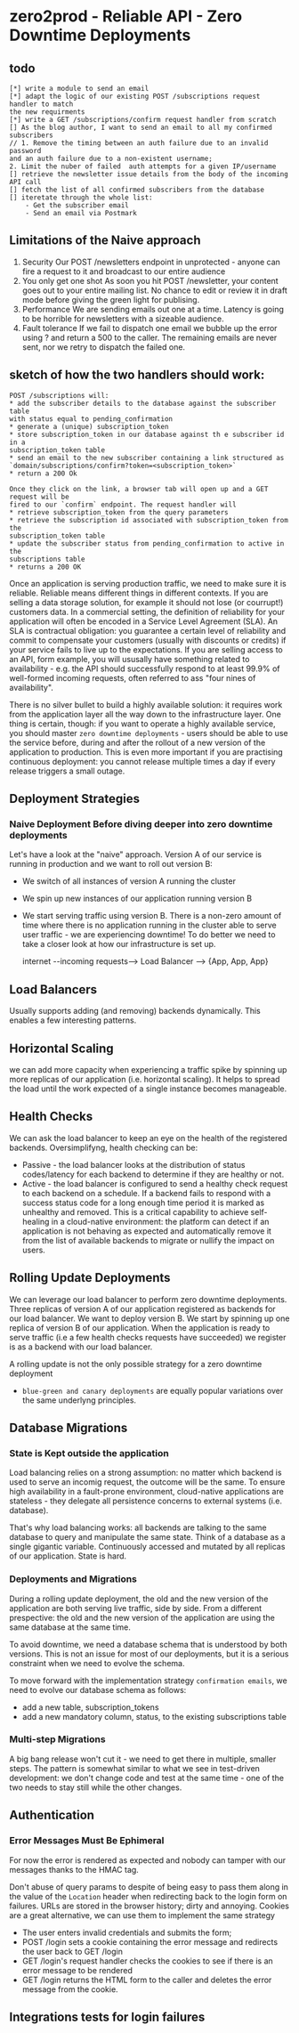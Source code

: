 # zero2prod - Reliable API - Zero Downtime Deployments

## todo 
    [*] write a module to send an email
    [*] adapt the logic of our existing POST /subscriptions request handler to match
    the new requirments
    [*] write a GET /subscriptions/confirm request handler from scratch
    [] As the blog author, I want to send an email to all my confirmed subscribers
    // 1. Remove the timing between an auth failure due to an invalid password 
    and an auth failure due to a non-existent username;
    2. Limit the nuber of failed  auth attempts for a given IP/username
    [] retrieve the newsletter issue details from the body of the incoming API call
    [] fetch the list of all confirmed subscribers from the database
    [] iteretate through the whole list:
        - Get the subscriber email
        - Send an email via Postmark

## Limitations of the Naive approach
1. Security
Our POST /newsletters endpoint in unprotected - anyone can fire a request to it 
and broadcast to our entire audience
2. You only get one shot
As soon you hit POST /newsletter, your content goes out to your entire mailing list.
No chance to edit or review it in draft mode before giving the green light for publising.
3. Performance 
We are sending emails out one at a time.
Latency is going to be horrible for newsletters with a sizeable audience.
4. Fault tolerance 
If we fail to dispatch one email we bubble up the error using ? and return a 500
to the caller. The remaining emails are never sent, nor we retry to dispatch the failed one.

## sketch of how the two handlers should work:
    POST /subscriptions will:
    * add the subscriber details to the database against the subscriber table
    with status equal to pending_confirmation
    * generate a (unique) subscription_token
    * store subscription_token in our database against th e subscriber id in a 
    subscription_token table
    * send an email to the new subscriber containing a link structured as 
    `domain/subscriptions/confirm?token=<subscription_token>`
    * return a 200 Ok

    Once they click on the link, a browser tab will open up and a GET request will be
    fired to our `confirm` endpoint. The request handler will
    * retrieve subscription_token from the query parameters 
    * retrieve the subscription id associated with subscription_token from the 
    subscription_token table
    * update the subscriber status from pending_confirmation to active in the 
    subscriptions table
    * returns a 200 OK

Once an application is serving production traffic, we need to
make sure it is reliable.
Reliable means different things in different contexts. 
If you are selling a data storage solution, for example it should not lose
(or courrupt!) customers data.
In a commercial setting, the definition of reliability for your application will 
often be encoded in a Service Level Agreement (SLA).
An SLA is contractual obligation: you guarantee a certain level of reliability and
commit to compensate your customers (usually with discounts or credits) if your 
service fails to live up to the expectations.
If you are selling access to an API, form example, you will ususally have something 
related to availability - e.g. the API should successfully respond to at least 99.9%
of well-formed incoming requests, often referred to ass "four nines of availability".

There is no silver bullet to build a highly available solution: it requires work
from the application layer all the way down to the infrastructure layer.
One thing is certain, though: if you want to operate a highly available service, 
you should master `zero downtime deployments` - users should be able to use the 
service before, during and after the rollout of a new version of the application
to production.
This is even more important if you are practising continuous deployment: you cannot
release multiple times a day if every release triggers a small outage.

## Deployment Strategies 
### Naive Deployment Before diving deeper into zero downtime deployments 
Let's have a look at the "naive" approach.
Version A of our service is running in production and we want to roll out version B:
* We switch of all instances of version A running the cluster
* We spin up new instances of our application running version B
* We start serving traffic using version B.
There is a non-zero amount of time where there is no application running in the cluster
able to serve user traffic - we are experiencing downtime!
To do better we need to take a closer look at how our infrastructure is set up.
    
    internet --incoming requests--> Load Balancer --> {App, App, App}
## Load Balancers 
Usually supports adding (and removing) backends dynamically. This enables 
a few interesting patterns.
## Horizontal Scaling 
we can add more capacity when experiencing a traffic spike by spinning up more 
replicas of our application (i.e. horizontal scaling).
It helps to spread the load until the work expected of a single instance becomes
manageable.
## Health Checks 
We can ask the load balancer to keep an eye on the health of the registered backends.
Oversimplifyng, health checking can be:
* Passive - the load balancer looks at the distribution of status codes/latency
for each backend to determine if they are healthy or not.
* Active - the load balancer is configured to send a healthy check request to 
each backend on a schedule. If a backend fails to respond with a success status 
code for a long enough time period it is marked as unhealthy and removed.
This is a critical capability to achieve self-healing in a cloud-native environment:
the platform can detect if an application is not behaving as expected and automatically
remove it from the list of available backends to migrate or nullify the impact on users.
## Rolling Update Deployments 
We can leverage our load balancer to perform zero downtime deployments.
Three replicas of version A of our application registered as backends for our 
load balancer.
We want to deploy version B.
We start by spinning up one replica of version B of our application.
When the application is ready to serve traffic (i.e a few health checks requests
have succeeded) we register is as a backend with our load balancer.

A rolling update is not the only possible strategy for a zero downtime deployment 
- `blue-green and canary deployments` are equally popular variations over the same
underlyng principles.

## Database Migrations 
### State is Kept outside the application 
Load balancing relies on a strong assumption: no matter which backend is used 
to serve an incomig request, the outcome will be the same.
To ensure high availability in a fault-prone environment, cloud-native applications
are stateless - they delegate all persistence concerns to external systems (i.e. database).

That's why load balancing works: all backends are talking to the same database
to query and manipulate the same state.
Think of a database as a single gigantic variable. Continuously accessed and 
mutated by all replicas of our application. State is hard.
### Deployments and Migrations 
During a rolling update deployment, the old and the new version of the application
are both serving live traffic, side by side.
From a different prespective: the old and the new version of the application are
using the same database at the same time.

To avoid downtime, we need a database schema that is understood by both versions.
This is not an issue for most of our deployments, but it is a serious constraint 
when we need to evolve the schema.

To move forward with the implementation strategy `confirmation emails`, we need 
to evolve our database schema as follows:
* add a new table, subscription_tokens
* add a new mandatory column, status, to the existing subscriptions table 
### Multi-step Migrations 
A big bang release won't cut it - we need to get there in multiple, smaller steps.
The pattern is somewhat similar to what we see in test-driven development: we
don't change code and test at the same time - one of the two needs to stay still
while the other changes.

## Authentication
### Error Messages Must Be Ephimeral 
For now the error is rendered as expected and nobody can tamper 
with our messages thanks to the HMAC tag. 

Don't abuse of query params to despite of being easy to pass them along in the 
value of the `Location` header when redirecting back to the login form on failures.
URLs are stored in the browser history; dirty and annoying.
Cookies are a great alternative, we can use them to implement the same strategy
* The user enters invalid credentials and submits the form;
* POST /login sets a cookie containing the error message and redirects the user back
to GET /login
* GET /login's request handler checks the cookies to see if there is an error message
to be rendered
* GET /login returns the HTML form to the caller and deletes the error message from the cookie.

## Integrations tests for login failures



